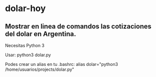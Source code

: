 # dolar-hoy
## Mostrar en linea de comandos las cotizaciones del dolar en Argentina.
Necesitas Python 3

Usar:
python3 dolar.py

Podes crear un alias en tu .bashrc:
alias dolar="python3 /home/usuarios/projects/dolar.py"

